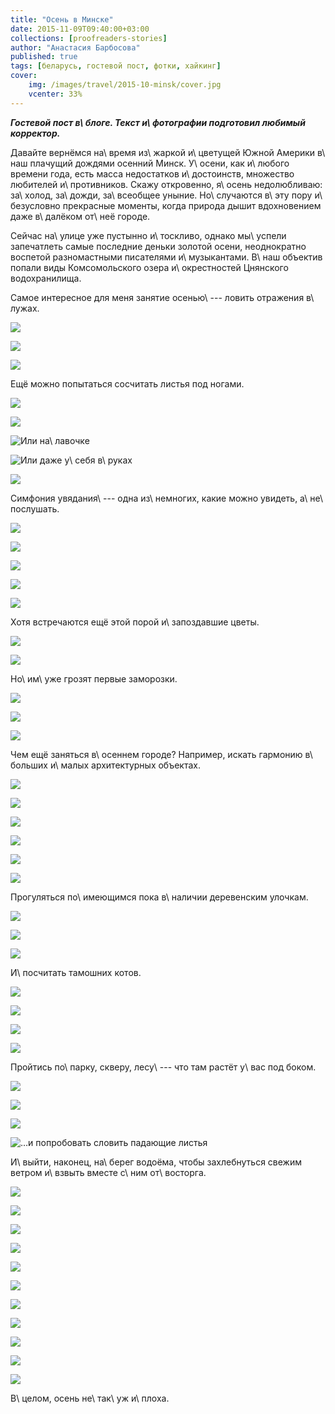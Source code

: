 ```yaml
---
title: "Осень в Минске"
date: 2015-11-09T09:40:00+03:00
collections: [proofreaders-stories]
author: "Анастасия Барбосова"
published: true
tags: [беларусь, гостевой пост, фотки, хайкинг]
cover:
    img: /images/travel/2015-10-minsk/cover.jpg
    vcenter: 33%
---
```


***Гостевой пост в\ блоге. Текст и\ фотографии подготовил любимый корректор.***

Давайте вернёмся на\ время из\ жаркой и\ цветущей Южной Америки в\ наш плачущий дождями осенний Минск. У\ осени, как
и\ любого времени года, есть масса недостатков и\ достоинств, множество любителей и\ противников. Скажу откровенно,
я\ осень недолюбливаю: за\ холод, за\ дожди, за\ всеобщее уныние. Но\ случаются в\ эту пору и\ безусловно прекрасные
моменты, когда природа дышит вдохновением даже в\ далёком от\ неё городе.

<!--more-->

Сейчас на\ улице уже пустынно и\ тоскливо, однако мы\ успели запечатлеть самые последние деньки золотой осени,
неоднократно воспетой разномастными писателями и\ музыкантами. В\ наш объектив попали виды Комсомольского озера
и\ окрестностей Цнянского водохранилища.

Самое интересное для меня занятие осенью\ --- ловить отражения в\ лужах.

![](/images/travel/2015-10-minsk/puddle-1.jpg)

![](/images/travel/2015-10-minsk/puddle-2.jpg)

![](/images/travel/2015-10-minsk/puddle-3.jpg)

Ещё можно попытаться сосчитать листья под ногами.

![](/images/travel/2015-10-minsk/leaves-1.jpg)

![](/images/travel/2015-10-minsk/leaves-2.jpg)

![Или на\ лавочке](/images/travel/2015-10-minsk/leaves-3.jpg)

![Или даже у\ себя в\ руках](/images/travel/2015-10-minsk/leaves-4.jpg)

![](/images/travel/2015-10-minsk/leaves-5.jpg)

Симфония увядания\ --- одна из\ немногих, какие можно увидеть, а\ не\ послушать.

![](/images/travel/2015-10-minsk/withering-1.jpg)

![](/images/travel/2015-10-minsk/withering-2.jpg)

![](/images/travel/2015-10-minsk/withering-3.jpg)

![](/images/travel/2015-10-minsk/withering-4.jpg)

![](/images/travel/2015-10-minsk/withering-5.jpg)

Хотя встречаются ещё этой порой и\ запоздавшие цветы.

![](/images/travel/2015-10-minsk/flowers-1.jpg)

![](/images/travel/2015-10-minsk/flowers-2.jpg)

Но\ им\ уже грозят первые заморозки.

![](/images/travel/2015-10-minsk/frosts-1.jpg)

![](/images/travel/2015-10-minsk/frosts-2.jpg)

![](/images/travel/2015-10-minsk/frosts-3.jpg)

Чем ещё заняться в\ осеннем городе? Например, искать гармонию в\ больших и\ малых архитектурных объектах.

![](/images/travel/2015-10-minsk/harmony-1.jpg)

![](/images/travel/2015-10-minsk/harmony-2.jpg)

![](/images/travel/2015-10-minsk/harmony-3.jpg)

![](/images/travel/2015-10-minsk/harmony-4.jpg)

![](/images/travel/2015-10-minsk/harmony-5.jpg)

![](/images/travel/2015-10-minsk/harmony-6.jpg)

Прогуляться по\ имеющимся пока в\ наличии деревенским улочкам.

![](/images/travel/2015-10-minsk/village-1.jpg)

![](/images/travel/2015-10-minsk/village-2.jpg)

![](/images/travel/2015-10-minsk/village-3.jpg)

И\ посчитать тамошних котов.

![](/images/travel/2015-10-minsk/cat-1.jpg)

![](/images/travel/2015-10-minsk/cat-2.jpg)

![](/images/travel/2015-10-minsk/cat-3.jpg)

![](/images/travel/2015-10-minsk/cat-4.jpg)

Пройтись по\ парку, скверу, лесу\ --- что там растёт у\ вас под боком.

![](/images/travel/2015-10-minsk/park-1.jpg)

![](/images/travel/2015-10-minsk/park-2.jpg)

![](/images/travel/2015-10-minsk/park-3.jpg)

![…и попробовать словить падающие листья](/images/travel/2015-10-minsk/park-4.jpg)

И\ выйти, наконец, на\ берег водоёма, чтобы захлебнуться свежим ветром и\ взвыть вместе с\ ним от\ восторга.

![](/images/travel/2015-10-minsk/water-1.jpg)

![](/images/travel/2015-10-minsk/water-2.jpg)

![](/images/travel/2015-10-minsk/water-3.jpg)

![](/images/travel/2015-10-minsk/water-4.jpg)

![](/images/travel/2015-10-minsk/water-5.jpg)

![](/images/travel/2015-10-minsk/water-6.jpg)

![](/images/travel/2015-10-minsk/water-7.jpg)

![](/images/travel/2015-10-minsk/water-8.jpg)

![](/images/travel/2015-10-minsk/water-9.jpg)

![](/images/travel/2015-10-minsk/water-10.jpg)

![](/images/travel/2015-10-minsk/water-pano.jpg)

В\ целом, осень не\ так\ уж и\ плоха.
